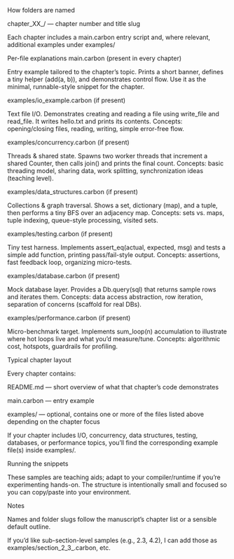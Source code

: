 How folders are named

chapter_XX_<slug>/ — chapter number and title slug

Each chapter includes a main.carbon entry script and, where relevant, additional examples under examples/

Per-file explanations
main.carbon (present in every chapter)

Entry example tailored to the chapter’s topic. Prints a short banner, defines a tiny helper (add(a, b)), and demonstrates control flow. Use it as the minimal, runnable-style snippet for the chapter.

examples/io_example.carbon (if present)

Text file I/O. Demonstrates creating and reading a file using write_file and read_file. It writes hello.txt and prints its contents.
Concepts: opening/closing files, reading, writing, simple error-free flow.

examples/concurrency.carbon (if present)

Threads & shared state. Spawns two worker threads that increment a shared Counter, then calls join() and prints the final count.
Concepts: basic threading model, sharing data, work splitting, synchronization ideas (teaching level).

examples/data_structures.carbon (if present)

Collections & graph traversal. Shows a set, dictionary (map), and a tuple, then performs a tiny BFS over an adjacency map.
Concepts: sets vs. maps, tuple indexing, queue-style processing, visited sets.

examples/testing.carbon (if present)

Tiny test harness. Implements assert_eq(actual, expected, msg) and tests a simple add function, printing pass/fail-style output.
Concepts: assertions, fast feedback loop, organizing micro-tests.

examples/database.carbon (if present)

Mock database layer. Provides a Db.query(sql) that returns sample rows and iterates them.
Concepts: data access abstraction, row iteration, separation of concerns (scaffold for real DBs).

examples/performance.carbon (if present)

Micro-benchmark target. Implements sum_loop(n) accumulation to illustrate where hot loops live and what you’d measure/tune.
Concepts: algorithmic cost, hotspots, guardrails for profiling.

Typical chapter layout

Every chapter contains:

README.md — short overview of what that chapter’s code demonstrates

main.carbon — entry example

examples/ — optional, contains one or more of the files listed above depending on the chapter focus

If your chapter includes I/O, concurrency, data structures, testing, databases, or performance topics, you’ll find the corresponding example file(s) inside examples/.

Running the snippets

These samples are teaching aids; adapt to your compiler/runtime if you’re experimenting hands-on. The structure is intentionally small and focused so you can copy/paste into your environment.

Notes

Names and folder slugs follow the manuscript’s chapter list or a sensible default outline.

If you’d like sub-section-level samples (e.g., 2.3, 4.2), I can add those as examples/section_2_3_<topic>.carbon, etc.
